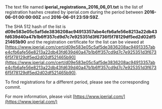 The text file named **iperial_registrations_2016_06_01.txt** is the list of registration hashes created by iperial.com during the period between **2016-06-01 00:00:00Z** and **2016-06-01 23:59:59Z**.

The SHA 512 hash of the list is **d09e583e05c5af5de3836208ac94913357abe4cfb6afe56e8213a22db43fd639d40a47b1b6ff357cd9d7c7e925351d3f6736f5f78129df5ed2d02df521465b90** and the registration certificate for the list can be viewed at [https://www.iperial.com/cert/d09e583e05c5af5de3836208ac94913357abe4cfb6afe56e8213a22db43fd639d40a47b1b6ff357cd9d7c7e925351d3f6736f5f78129df5ed2d02df521465b90](https://www.iperial.com/cert/d09e583e05c5af5de3836208ac94913357abe4cfb6afe56e8213a22db43fd639d40a47b1b6ff357cd9d7c7e925351d3f6736f5f78129df5ed2d02df521465b90).

To find registrations for a different period, please see the corresponding commit.

For more information, please visit [https://www.iperial.com/](https://www.iperial.com/)
